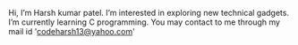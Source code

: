  Hi, I’m Harsh kumar patel.
 I’m interested in exploring new technical gadgets.
 I’m currently learning C programming.
 You may contact to me through my mail id 'codeharsh13@yahoo.com'

<!---
Harshpatel12345/Harshpatel12345 is a ✨ special ✨ repository because its `README.md` (this file) appears on your GitHub profile.
You can click the Preview link to take a look at your changes.
--->
